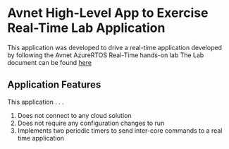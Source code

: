 # Avnet High-Level App to Exercise Real-Time Lab Application

This application was developed to drive a real-time application developed by following the Avnet AzureRTOS Real-Time hands-on lab
The Lab document can be found [here](http://avnet.me/Avnet-AS-RTApp-Lab)

## Application Features

This application . . . 

1. Does not connect to any cloud solution
2. Does not require any configuration changes to run
3. Implements two periodic timers to send inter-core commands to a real time application

